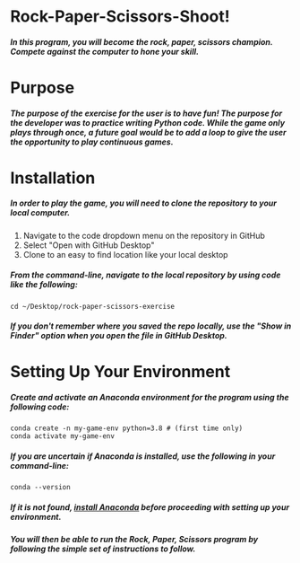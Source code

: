 # Rock-Paper-Scissors-Shoot!

##### In this program, you will become the rock, paper, scissors champion. Compete against the computer to hone your skill.

# Purpose

##### The purpose of the exercise for the user is to have fun! The purpose for the developer was to practice writing Python code. While the game only plays through once, a future goal would be to add a loop to give the user the opportunity to play continuous games.

# Installation

##### In order to play the game, you will need to clone the repository to your local computer.

1. Navigate to the code dropdown menu on the repository in GitHub
2. Select "Open with GitHub Desktop"
3. Clone to an easy to find location like your local desktop

##### From the command-line, navigate to the local repository by using code like the following:

```
cd ~/Desktop/rock-paper-scissors-exercise
```

##### If you don't remember where you saved the repo locally, use the "Show in Finder" option when you open the file in GitHub Desktop.

# Setting Up Your Environment

##### Create and activate an Anaconda environment for the program using the following code:

```
conda create -n my-game-env python=3.8 # (first time only)
conda activate my-game-env
```

##### If you are uncertain if Anaconda is installed, use the following in your command-line:

```
conda --version
```

##### If it is not found, **[install Anaconda](https://www.anaconda.com/products/distribution)** before proceeding with setting up your environment.

##### You will then be able to run the Rock, Paper, Scissors program by following the simple set of instructions to follow.

